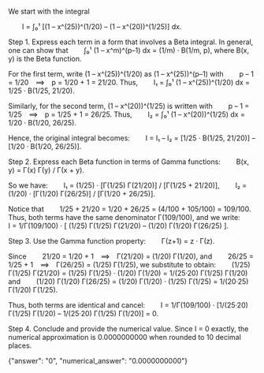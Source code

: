 We start with the integral

  I = ∫₀¹ [(1 – x^(25))^(1/20) – (1 – x^(20))^(1/25)] dx.

Step 1. Express each term in a form that involves a Beta integral. In general, one can show that
  ∫₀¹ (1 – x^m)^(p–1) dx = (1/m) · B(1/m, p),
where B(x, y) is the Beta function.

For the first term, write (1 – x^(25))^(1/20) as (1 – x^(25))^(p–1) with
  p – 1 = 1/20 ⟹ p = 1/20 + 1 = 21/20.
Thus,
  I₁ = ∫₀¹ (1 – x^(25))^(1/20) dx = 1/25 · B(1/25, 21/20).

Similarly, for the second term, (1 – x^(20))^(1/25) is written with
  p – 1 = 1/25 ⟹ p = 1/25 + 1 = 26/25.
Thus,
  I₂ = ∫₀¹ (1 – x^(20))^(1/25) dx = 1/20 · B(1/20, 26/25).

Hence, the original integral becomes:
  I = I₁ – I₂ = [1/25 · B(1/25, 21/20)] – [1/20 · B(1/20, 26/25)].

Step 2. Express each Beta function in terms of Gamma functions:
  B(x, y) = Γ(x) Γ(y) / Γ(x + y).

So we have:
  I₁ = (1/25) · [Γ(1/25) Γ(21/20)] / [Γ(1/25 + 21/20)],
  I₂ = (1/20) · [Γ(1/20) Γ(26/25)] / [Γ(1/20 + 26/25)].

Notice that
  1/25 + 21/20 = 1/20 + 26/25 = (4/100 + 105/100) = 109/100.
Thus, both terms have the same denominator Γ(109/100), and we write:
  I = 1/Γ(109/100) · [ (1/25) Γ(1/25) Γ(21/20) – (1/20) Γ(1/20) Γ(26/25) ].

Step 3. Use the Gamma function property:
  Γ(z+1) = z · Γ(z).

Since
  21/20 = 1/20 + 1 ⟹ Γ(21/20) = (1/20) Γ(1/20),
and
  26/25 = 1/25 + 1 ⟹ Γ(26/25) = (1/25) Γ(1/25),
we substitute to obtain:
  (1/25) Γ(1/25) Γ(21/20) = (1/25) Γ(1/25) · (1/20) Γ(1/20) = 1/(25·20) Γ(1/25) Γ(1/20)
and
  (1/20) Γ(1/20) Γ(26/25) = (1/20) Γ(1/20) · (1/25) Γ(1/25) = 1/(20·25) Γ(1/20) Γ(1/25).

Thus, both terms are identical and cancel:
  I = 1/Γ(109/100) · [1/(25·20) Γ(1/25) Γ(1/20) – 1/(25·20) Γ(1/25) Γ(1/20)] = 0.

Step 4. Conclude and provide the numerical value. Since I = 0 exactly, the numerical approximation is 0.0000000000 when rounded to 10 decimal places.

{"answer": "0", "numerical_answer": "0.0000000000"}